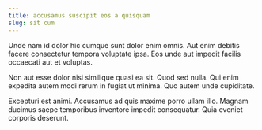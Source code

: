 ```yaml
---
title: accusamus suscipit eos a quisquam
slug: sit cum
---
```


Unde nam id dolor hic cumque sunt dolor enim omnis. Aut enim debitis facere consectetur tempora voluptate ipsa. Eos unde aut impedit facilis occaecati aut et voluptas.

Non aut esse dolor nisi similique quasi ea sit. Quod sed nulla. Qui enim expedita autem modi rerum in fugiat ut minima. Quo autem unde cupiditate.

Excepturi est animi. Accusamus ad quis maxime porro ullam illo. Magnam ducimus saepe temporibus inventore impedit consequatur. Quia eveniet corporis deserunt.
